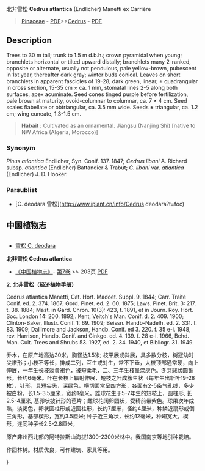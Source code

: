 北非雪松 **Cedrus atlantica** (Endlicher) Manetti ex Carrière

> [Pinaceae](http://www.iplant.cn/info/Pinaceae?t=foc) - [PDF](http://www.iplant.cn/foc/pdf/Pinaceae.pdf)>>[Cedrus](http://www.iplant.cn/info/Cedrus?t=foc) - [PDF](http://www.iplant.cn/foc/pdf/Cedrus.pdf)

## Description

Trees to 30 m tall; trunk to 1.5 m d.b.h.; crown pyramidal when young; branchlets horizontal or tilted upward distally; branchlets many 2-ranked, opposite or alternate, usually not pendulous, pale yellow-brown, pubescent in 1st year, thereafter dark gray; winter buds conical. Leaves on short branchlets in apparent fascicles of 19-28, dark green, linear, ±  quadrangular in cross section, 15-35 cm ×  ca. 1 mm, stomatal lines 2-5 along both surfaces, apex acuminate. Seed cones tinged purple before fertilization, pale brown at maturity, ovoid-columnar to columnar, ca. 7 ×  4 cm. Seed scales flabellate or obtriangular, ca. 3.5 mm wide. Seeds ±  triangular, ca. 1.2 cm; wing cuneate, 1.3-1.5 cm.

> **Habait** : 
> Cultivated as an ornamental. Jiangsu (Nanjing Shi) [native to NW Africa (Algeria, Morocco)]

### Synonym
*Pinus atlantica* Endlicher, Syn. Conif. 137. 1847; *Cedrus libani* A. Richard subsp. *atlantica* (Endlicher) Battandier & Trabut; *C. libani* var. *atlantica* (Endlicher) J. D. Hooker.

### Parsublist

* [C.  deodara  雪松](http://www.iplant.cn/info/Cedrus deodara?t=foc)

## 中国植物志

## 
* [雪松  C.  deodara](Cedrus-deodara-雪松.md)

**北非雪松 Cedrus atlantica**

* [《中国植物志》](http://www.iplant.cn/frps)- [第7卷](http://www.iplant.cn/frps/vol/7) >> 203页 [PDF](http://www.iplant.cn/frps/pdf/7/203.pdf)

**2. 北非雪松（经济植物手册）**

Cedrus atlantica Manetti, Cat. Hort. Madoet. Suppl. 9. 1844; Carr. Traite Conif. ed. 2. 374. 1867; Gord. Pinet. ed. 2. 60. 1875; Laws. Pinet. Brit. 3: 217. t. 38. 1884; Mast. in Gard. Chron. 10(3): 423, f. 1891, et in Journ. Roy. Hort. Soc. London 14: 200. 1892;. Kent, Veitch's Man. Conif. d. 2. 409. 1900; Clinton-Baker, Illustr. Conif. 1: 69. 1909; Beissn. Handb-Nadelh. ed. 2. 331. f. 83. 1909; Dallimore and Jackson, Handb. Conif. ed 3. 220. f. 35 e-i. 1948, rev. Harrison, Handb. Conif. and Ginkgo. ed. 4. 139. f. 28 e-i. 1966, Behd. Man. Cult. Trees and Shrubs 53. 1927, ed. 2. 34. 1940, et Bibliogr. 31. 1949.

乔木，在原产地高达30米，胸径达1.5米; 枝平展或斜展，具多数分枝，树冠幼时尖塔形；小枝不等长，排成二列，互生或对生，常不下垂，大枝顶部通常硬，向上伸展，一年生长枝淡黄褐色，被短柔毛，二、三年生枝呈深灰色。冬芽球状圆锥形，长约6毫米。叶在长枝上辐射伸展，短枝之叶成簇生状（每年生出新叶19-28枚），针形，具短尖头，深绿色，横切面常呈四方形，各面有2-5条气孔线，多少被白粉，长1.5-3.5厘米，宽约1毫米。雄球花生于5-7年生的短枝上，圆柱形, 长2.5-4厘米, 基卵状披针形的苞片；雌球花阔卵圆状，受精前带紫色。球果次年成熟，淡褐色，卵状圆柱形或近圆柱形，长约7厘米，径约4厘米，种鳞近扇形或倒三角形，基部楔形，宽约3.5厘米; 种子近三角状，长约12毫米，种翅宽大，楔形，连同种子长2.5-2.8厘米。

原产非州西北部的阿特拉斯山海拔1300-2300米林中。我国南京等地引种栽培。

作园林树。材质优良，可作建筑、家具等用。

}